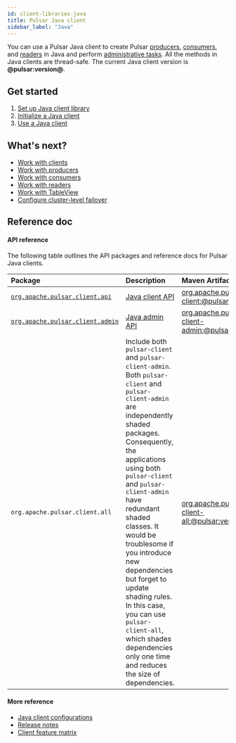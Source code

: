 ```yaml
---
id: client-libraries-java
title: Pulsar Java client
sidebar_label: "Java"
---
```


You can use a Pulsar Java client to create Pulsar [producers](concepts-clients.md#producer), [consumers](concepts-clients.md#consumer), and [readers](concepts-clients.md#reader) in Java and perform [administrative tasks](admin-api-overview.md). All the methods in Java clients are thread-safe. The current Java client version is **@pulsar:version@**.

## Get started

1. [Set up Java client library](client-libraries-java-setup.md)
2. [Initialize a Java client](client-libraries-java-initialize.md)
3. [Use a Java client](client-libraries-java-use.md)

## What's next?

- [Work with clients](client-libraries-clients.md)
- [Work with producers](client-libraries-producers.md)
- [Work with consumers](client-libraries-consumers.md)
- [Work with readers](client-libraries-readers.md)
- [Work with TableView](client-libraries-tableviews.md)
- [Configure cluster-level failover](client-libraries-cluster-level-failover.md)

## Reference doc

#### API reference

The following table outlines the API packages and reference docs for Pulsar Java clients.

Package | Description | Maven Artifact
:-------|:------------|:--------------
[`org.apache.pulsar.client.api`](/api/client) | [Java client API](client-api-overview.md) | [org.apache.pulsar:pulsar-client:@pulsar:version@](http://search.maven.org/#artifactdetails%7Corg.apache.pulsar%7Cpulsar-client%7C@pulsar:version@%7Cjar)
[`org.apache.pulsar.client.admin`](/api/admin) | [Java admin API](admin-api-overview.md) | [org.apache.pulsar:pulsar-client-admin:@pulsar:version@](http://search.maven.org/#artifactdetails%7Corg.apache.pulsar%7Cpulsar-client-admin%7C@pulsar:version@%7Cjar)
`org.apache.pulsar.client.all` | Include both `pulsar-client` and `pulsar-client-admin`.<br /> Both `pulsar-client` and `pulsar-client-admin` are independently shaded packages. Consequently, the applications using both `pulsar-client` and `pulsar-client-admin` have redundant shaded classes. It would be troublesome if you introduce new dependencies but forget to update shading rules. <br /> In this case, you can use `pulsar-client-all`, which shades dependencies only one time and reduces the size of dependencies.  | [org.apache.pulsar:pulsar-client-all:@pulsar:version@](http://search.maven.org/#artifactdetails%7Corg.apache.pulsar%7Cpulsar-client-all%7C@pulsar:version@%7Cjar)

#### More reference

- [Java client configurations](pathname:///reference/#/@pulsar:version_origin@/client/)
- [Release notes](/release-notes/client-java)
- [Client feature matrix](https://docs.google.com/spreadsheets/d/1YHYTkIXR8-Ql103u-IMI18TXLlGStK8uJjDsOOA0T20/edit#gid=1784579914)